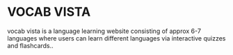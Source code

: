 # VOCAB VISTA
vocab vista is a language learning website consisting of approx 6-7 languages where users can learn different languages via interactive quizzes and flashcards..
